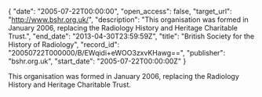 {
  "date": "2005-07-22T00:00:00", 
  "open_access": false, 
  "target_url": "http://www.bshr.org.uk/", 
  "description": "This organisation was formed in January 2006, replacing the Radiology History and Heritage Charitable Trust.", 
  "end_date": "2013-04-30T23:59:59Z", 
  "title": "British Society for the History of Radiology", 
  "record_id": "20050722T000000/B/EWqidi+eWOO3zxvKHawg==", 
  "publisher": "bshr.org.uk", 
  "start_date": "2005-07-22T00:00:00Z"
}

This organisation was formed in January 2006, replacing the Radiology History and Heritage Charitable Trust.